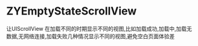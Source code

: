 # ZYEmptyStateScrollView
让UIScrollView 在加载不同的时期显示不同的视图,比如加载成功,加载中,加载无数据,无网络连接,加载失败几种情况显示不同的视图,避免空白页面体验差
